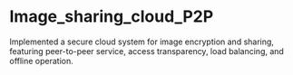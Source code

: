 # Image_sharing_cloud_P2P
Implemented a secure cloud system for image encryption and sharing, featuring peer-to-peer service, access transparency, load balancing, and offline operation. 
